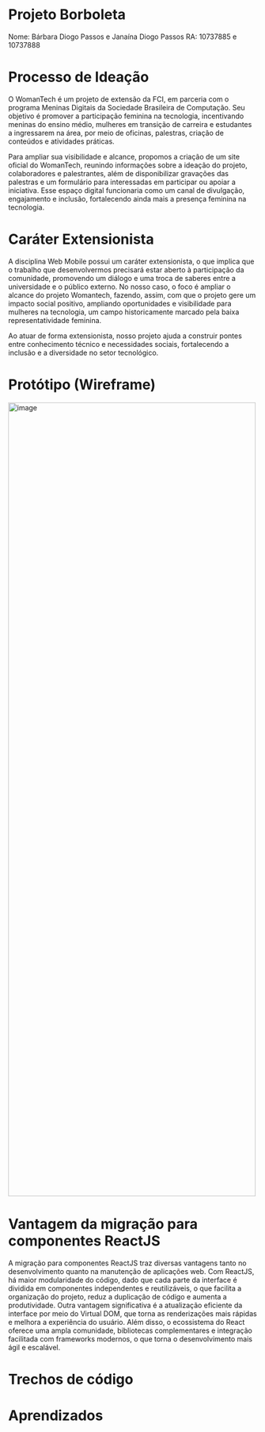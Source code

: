 # Projeto Borboleta
Nome: Bárbara Diogo Passos e Janaína Diogo Passos
RA: 10737885 e 10737888

# Processo de Ideação
O WomanTech é um projeto de extensão da FCI, em parceria com o programa Meninas Digitais da Sociedade Brasileira de Computação. Seu objetivo é promover a participação feminina na tecnologia, incentivando meninas do ensino médio, mulheres em transição de carreira e estudantes a ingressarem na área, por meio de oficinas, palestras, criação de conteúdos e atividades práticas.

Para ampliar sua visibilidade e alcance, propomos a criação de um site oficial do WomanTech, reunindo informações sobre a ideação do projeto, colaboradores e palestrantes, além de disponibilizar gravações das palestras e um formulário para interessadas em participar ou apoiar a iniciativa. Esse espaço digital funcionaria como um canal de divulgação, engajamento e inclusão, fortalecendo ainda mais a presença feminina na tecnologia.

# Caráter Extensionista
A disciplina Web Mobile possui um caráter extensionista, o que implica que o trabalho que desenvolvermos precisará estar aberto à participação da comunidade, promovendo um diálogo e uma troca de saberes entre a universidade e o público externo. No nosso caso, o foco é ampliar o alcance do projeto Womantech, fazendo, assim, com que o projeto gere um impacto social positivo, ampliando oportunidades e visibilidade para mulheres na tecnologia, um campo historicamente marcado pela baixa representatividade feminina.

Ao atuar de forma extensionista, nosso projeto ajuda a construir pontes entre conhecimento técnico e necessidades sociais, fortalecendo a inclusão e a diversidade no setor tecnológico.

# Protótipo (Wireframe)
<img width="500" height="1600" alt="image" src="https://github.com/user-attachments/assets/db46cd39-e6de-42e8-ade6-782de62d8927" />

# Vantagem da migração para componentes ReactJS

A migração para componentes ReactJS traz diversas vantagens tanto no desenvolvimento quanto na manutenção de aplicações web. Com ReactJS, há maior modularidade do código, dado que cada parte da interface é dividida em componentes independentes e reutilizáveis, o que facilita a organização do projeto, reduz a duplicação de código e aumenta a produtividade. Outra vantagem significativa é a atualização eficiente da interface por meio do Virtual DOM, que torna as renderizações mais rápidas e melhora a experiência do usuário. Além disso, o ecossistema do React oferece uma ampla comunidade, bibliotecas complementares e integração facilitada com frameworks modernos, o que torna o desenvolvimento mais ágil e escalável.

# Trechos de código 

# Aprendizados
